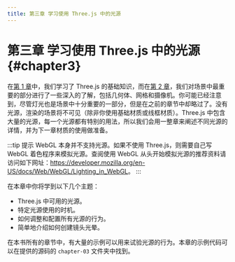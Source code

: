 ```yaml
---
title: 第三章 学习使用 Three.js 中的光源
---
```

# 第三章 学习使用 Three.js 中的光源 {#chapter3}

在[第 1 章](/docs/chapter1/)中，我们学习了 Three.js 的基础知识，而在[第 2 章](/docs/chapter2/)，我们对场景中最重要的部分进行了一些深入的了解，包括几何体、网格和摄像机。你可能已经注意到，尽管灯光也是场景中十分重要的一部分，但是在之前的章节中却略过了。没有光源，渲染的场景将不可见（除非你使用基础材质或线框材质）。Three.js 中包含大量的光源，每一个光源都有特别的用法，所以我们会用一整章来阐述不同光源的详情，并为下一章材质的使用做准备。

:::tip 提示
WebGL 本身并不支持光源。如果不使用 Three.js，则需要自己写 WebGL 着色程序来模拟光源。查阅使用 WebGL 从头开始模拟光源的推荐资料请访问如下网址：<https://developer.mozilla.org/en-US/docs/Web/WebGL/Lighting_in_WebGL>。
:::

在本章中你将学到以下几个主题：

* Three.js 中可用的光源。
* 特定光源使用的时机。
* 如何调整和配置所有光源的行为。
* 简单地介绍如何创建镜头光晕。

在本书所有的章节中，有大量的示例可以用来试验光源的行为。本章的示例代码可以在提供的源码的 `chapter-03` 文件夹中找到。
